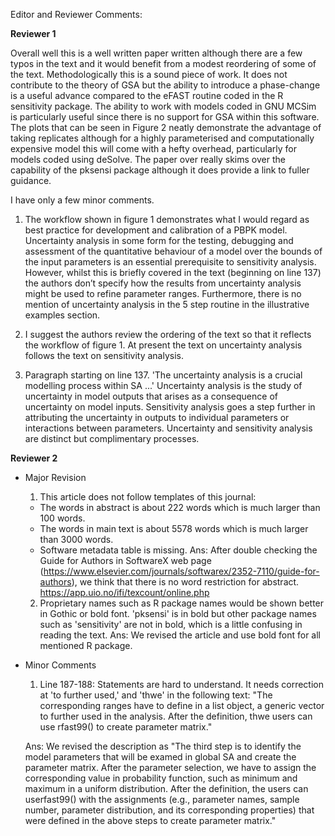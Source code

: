 Editor and Reviewer Comments:
  
**Reviewer 1**
  
Overall well this is a well written paper written although there are a few typos in the text and it would benefit from a modest reordering of some of the text. Methodologically this is a sound piece of work. It does not contribute to the theory of GSA but the ability to introduce a phase-change is a useful advance compared to the eFAST routine coded in the R sensitivity package. The ability to work with models coded in GNU MCSim is particularly useful since there is no support for GSA within this software. The plots that can be seen in Figure 2 neatly demonstrate the advantage of taking replicates although for a highly parameterised and computationally expensive model this will come with a hefty overhead, particularly for models coded using deSolve. The paper over really skims over the capability of the pksensi package although it does provide a link to fuller guidance.

I have only a few minor comments.

  1. The workflow shown in figure 1 demonstrates what I would regard as best practice for development and calibration of a PBPK model. Uncertainty analysis in some form for the testing, debugging and assessment of the quantitative behaviour of a model over the bounds of the input parameters is an essential prerequisite to sensitivity analysis. However, whilst this is briefly covered in the text (beginning on line 137) the authors don’t specify how the results from uncertainty analysis might be used to refine parameter ranges. Furthermore, there is no mention of uncertainty analysis in the 5 step routine in the illustrative examples section.

  2. I suggest the authors review the ordering of the text so that it reflects the workflow of figure 1. At present the text on uncertainty analysis follows the text on sensitivity analysis. 

  3. Paragraph starting on line 137. 'The uncertainty analysis is a crucial modelling process within SA ...' Uncertainty analysis is the study of uncertainty in model outputs that arises as a consequence of uncertainty on model inputs. Sensitivity analysis goes a step further in attributing the uncertainty in outputs to individual parameters or interactions between parameters. Uncertainty and sensitivity analysis are distinct but complimentary processes.


**Reviewer 2**
  
- Major Revision

  1. This article does not follow templates of this journal:
    - The words in abstract is about 222 words which is much larger than 100 words.
    - The words in main text is about 5578 words which is much larger than 3000 words.
    - Software metadata table is missing.
  Ans: After double checking the Guide for Authors in SoftwareX web page (https://www.elsevier.com/journals/softwarex/2352-7110/guide-for-authors), we think that there is no word restriction for abstract.  https://app.uio.no/ifi/texcount/online.php


  2. Proprietary names such as R package names would be shown better in Gothic or bold font. 'pksensi' is in bold but other package names such as 'sensitivity' are not in bold, which is a little confusing in reading the text.
  Ans: We revised the article and use bold font for all mentioned R package.
  
- Minor Comments

  1. Line 187-188: Statements are hard to understand. It needs correction at 'to further used,' and 'thwe' in the following text: "The corresponding ranges have to define in a list object, a generic vector to further used in the analysis. After the definition, thwe users can use rfast99() to create parameter matrix."
  
  Ans: We revised the description as "The third step is to identify the model parameters that will be examed in global SA and create the parameter matrix. After the parameter selection, we have to assign the corresponding value in probability function, such as minimum and maximum in a uniform distribution. After the definition, the users can userfast99() with the assignments (e.g., parameter names, sample number, parameter distribution, and its corresponding properties) that were defined in the above steps to create parameter matrix."
